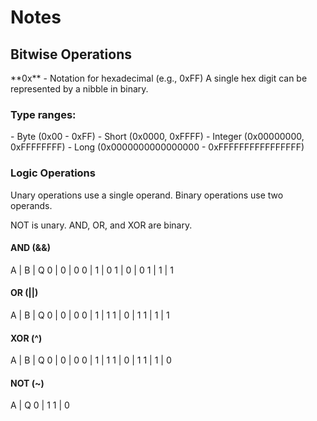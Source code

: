 # Notes

## Bitwise Operations

<p>
**0x** - Notation for hexadecimal (e.g., 0xFF)
A single hex digit can be represented by a nibble in binary.
</p>

### Type ranges:

<p>
- Byte (0x00 - 0xFF)
- Short (0x0000, 0xFFFF)
- Integer (0x00000000, 0xFFFFFFFF)
- Long (0x0000000000000000 - 0xFFFFFFFFFFFFFFFF)
</p>

### Logic Operations

<p>
Unary operations use a single operand.
Binary operations use two operands.

NOT is unary.
AND, OR, and XOR are binary.

</p>

#### AND (&&)

<p>
A | B | Q
0 | 0 | 0
0 | 1 | 0
1 | 0 | 0
1 | 1 | 1
</p>

#### OR (||)

<p>
A | B | Q
0 | 0 | 0
0 | 1 | 1
1 | 0 | 1
1 | 1 | 1
</p>

#### XOR (^)

<p>
A | B | Q
0 | 0 | 0
0 | 1 | 1
1 | 0 | 1
1 | 1 | 0
</p>

#### NOT (~)

<p>
A | Q
0 | 1
1 | 0
</p>